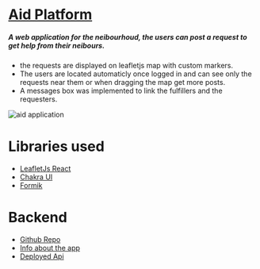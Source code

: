 # [Aid Platform](https://https://aid-app.netlify.app/)
##### A web application for the neibourhoud, the users can post a request to get help from their neibours. <br/>
- the requests are displayed on leafletjs map with custom markers.<br/>
- The users are located automaticly once logged in and can see only the requests near them or when dragging the map get more posts. 
- A messages box was implemented to link the fulfillers and the requesters. 

<img src="https://devhl.dev/_next/image?url=https%3A%2F%2Fmedia.graphassets.com%2FEJWgv9XzSdSWebTKEOkG&w=640&q=75" alt="aid application" />

# Libraries used 
- <a href="https://react-leaflet.js.org/" target="_blank">LeafletJs React</a>
- <a href="https://chakra-ui.com/" target="_blank">Chakra UI</a>
- <a href="https://formik.org/" target="_blank">Formik </a>

# Backend
- <a href="https://github.com/Timjini/aid-backend" target="_blank">Github Repo</a>
- <a href="https://devhl.dev/projects/aid-frontend" target="_blank">Info about the app</a>
- <a href="http://fierce-badlands-13020.herokuapp.com/" target="_blank">Deployed Api</a>
